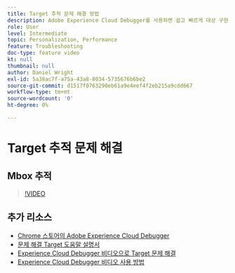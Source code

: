 ```yaml
---
title: Target 추적 문제 해결 방법
description: Adobe Experience Cloud Debugger를 사용하면 쉽고 빠르게 대상 구현을 이해할 수 있습니다. Experience Cloud을 인증하고 강력한 Target 추적 도구를 사용하여 방문자 프로필뿐만 아니라 활동 및 대상 자격을 검사하는 방법을 알아봅니다.
role: User
level: Intermediate
topic: Personalization, Performance
feature: Troubleshooting
doc-type: feature video
kt: null
thumbnail: null
author: Daniel Wright
exl-id: 5a38ac7f-a75a-43a8-8034-5735676b6be2
source-git-commit: d1517f0763290eb61a9e4eef4f2eb215a9cdd667
workflow-type: tm+mt
source-wordcount: '0'
ht-degree: 0%

---
```


# Target 추적 문제 해결

## Mbox 추적

>[!VIDEO](https://video.tv.adobe.com/v/23113/?quality=12)

## 추가 리소스

* [Chrome 스토어의 Adobe Experience Cloud Debugger](https://chrome.google.com/webstore/detail/adobe-experience-cloud-de/ocdmogmohccmeicdhlhhgepeaijenapj)
* [문제 해결 Target 도움말 설명서](https://experienceleague.adobe.com/docs/target/using/troubleshoot/troubleshooting-target.html?lang=en)
* [Experience Cloud Debugger 비디오으로 Target 문제 해결](troubleshoot-with-the-experience-cloud-debugger.md)
* [Experience Cloud Debugger 비디오 사용 방법](https://experienceleague.adobe.com/docs/debugger-learn/tutorials/experience-cloud-debugger/use-the-experience-cloud-debugger.html?lang=en)
